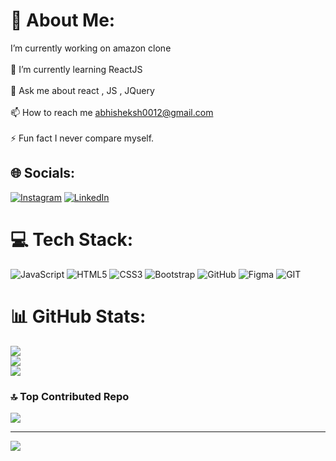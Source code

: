 # 💫 About Me:
 I’m currently working on amazon clone<br><br>🌱 I’m currently learning ReactJS<br><br>💬 Ask me about react , JS , JQuery<br><br>📫 How to reach me abhisheksh0012@gmail.com<br><br>⚡ Fun fact I never compare myself.


## 🌐 Socials:
[![Instagram](https://img.shields.io/badge/Instagram-%23E4405F.svg?logo=Instagram&logoColor=white)](https://instagram.com/abhishek.0199) [![LinkedIn](https://img.shields.io/badge/LinkedIn-%230077B5.svg?logo=linkedin&logoColor=white)](https://linkedin.com/in/abhishek098) 

# 💻 Tech Stack:
![JavaScript](https://img.shields.io/badge/javascript-%23323330.svg?style=for-the-badge&logo=javascript&logoColor=%23F7DF1E) ![HTML5](https://img.shields.io/badge/html5-%23E34F26.svg?style=for-the-badge&logo=html5&logoColor=white) ![CSS3](https://img.shields.io/badge/css3-%231572B6.svg?style=for-the-badge&logo=css3&logoColor=white) ![Bootstrap](https://img.shields.io/badge/bootstrap-%23563D7C.svg?style=for-the-badge&logo=bootstrap&logoColor=white) ![GitHub](https://img.shields.io/badge/GitHub-%23121011.svg?style=for-the-badge&logo=github&logoColor=white) 	![Figma](https://img.shields.io/badge/figma-%23F24E1E.svg?style=for-the-badge&logo=figma&logoColor=white) ![GIT](https://img.shields.io/badge/Git-fc6d26?style=for-the-badge&logo=git&logoColor=white)
# 📊 GitHub Stats:
![](https://github-readme-stats.vercel.app/api?username=Abhisheksharmao&theme=dark&hide_border=false&include_all_commits=false&count_private=false)<br/>
![](https://github-readme-streak-stats.herokuapp.com/?user=Abhisheksharmao&theme=dark&hide_border=false)<br/>
![](https://github-readme-stats.vercel.app/api/top-langs/?username=Abhisheksharmao&theme=dark&hide_border=false&include_all_commits=false&count_private=false&layout=compact)

### 🔝 Top Contributed Repo
![](https://github-contributor-stats.vercel.app/api?username=Abhisheksharmao&limit=5&theme=dark&combine_all_yearly_contributions=true)

---
[![](https://visitcount.itsvg.in/api?id=Abhisheksharmao&icon=0&color=0)](https://visitcount.itsvg.in)

<!-- Proudly created with GPRM ( https://gprm.itsvg.in ) -->
